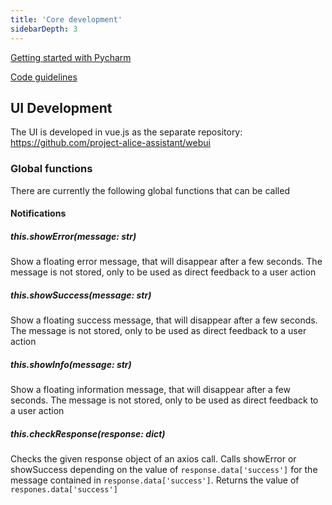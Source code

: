 ```yaml
---
title: 'Core development'
sidebarDepth: 3
---
```


[Getting started with Pycharm](../skill-development/getting-started-with-a-IDE.md)

[Code guidelines](../contribute/code-guidelines.md)

## UI Development
The UI is developed in vue.js as the separate repository: https://github.com/project-alice-assistant/webui

### Global functions
There are currently the following global functions that can be called
#### Notifications
##### this.showError(message: str)
Show a floating error message, that will disappear after a few seconds. The message is not stored, only to be used as direct feedback to a user action
##### this.showSuccess(message: str)
Show a floating success message, that will disappear after a few seconds. The message is not stored, only to be used as direct feedback to a user action
##### this.showInfo(message: str)
Show a floating information message, that will disappear after a few seconds. The message is not stored, only to be used as direct feedback to a user action
##### this.checkResponse(response: dict)
Checks the given response object of an axios call. Calls showError or showSuccess depending on the value of `response.data['success']` for the message contained in `response.data['success']`.
Returns the value of `respones.data['success']`
